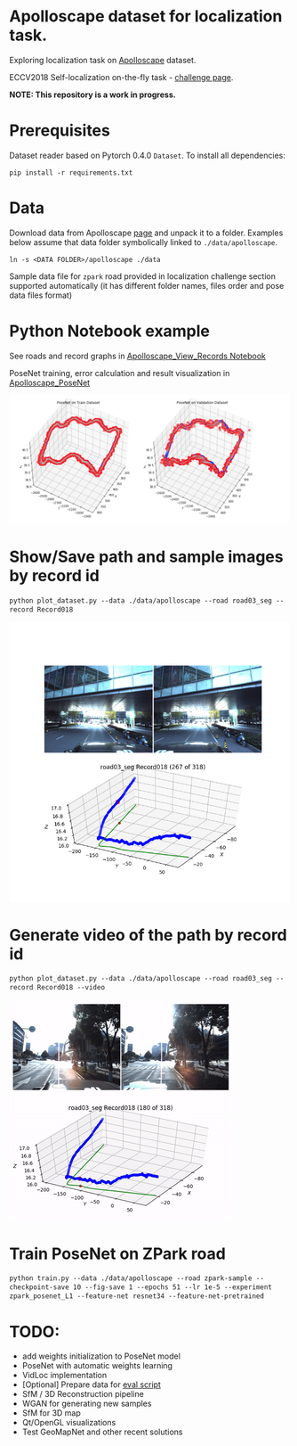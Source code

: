 # Apolloscape dataset for localization task.
Exploring localization task on [Apolloscape](http://apolloscape.auto/) dataset.

ECCV2018 Self-localization on-the-fly task - [challenge page](http://apolloscape.auto/ECCV/challenge.html).

__NOTE: This repository is a work in progress.__

# Prerequisites

Dataset reader based on Pytorch 0.4.0 `Dataset`. To install all dependencies:
```
pip install -r requirements.txt
```

# Data

Download data from Apolloscape [page](http://apolloscape.auto/scene.html) and unpack it to a folder. Examples below assume that data folder symbolically linked to `./data/apolloscape`.

```
ln -s <DATA FOLDER>/apolloscape ./data
```

Sample data file for `zpark` road provided in localization challenge section supported automatically (it has different folder names, files order and pose data files format)

# Python Notebook example

See roads and record graphs in [Apolloscape_View_Records Notebook](./Apolloscape_View_Records.ipynb)

PoseNet training, error calculation and result visualization in [Apolloscape_PoseNet](./Apolloscape_PoseNet.ipynb)

![PoseNet on Train](./assets/posenet_2048_train.png)

# Show/Save path and sample images by record id

```
python plot_dataset.py --data ./data/apolloscape --road road03_seg --record Record018
```

![Record path](./assets/road03_seg_Record018_00267.png)

# Generate video of the path by record id

```
python plot_dataset.py --data ./data/apolloscape --road road03_seg --record Record018 --video
```
![Record video](./assets/road03_seg_Record018.gif)


# Train PoseNet on ZPark road

```
python train.py --data ./data/apolloscape --road zpark-sample --checkpoint-save 10 --fig-save 1 --epochs 51 --lr 1e-5 --experiment zpark_posenet_L1 --feature-net resnet34 --feature-net-pretrained
```




# TODO:
* add weights initialization to PoseNet model
* PoseNet with automatic weights learning
* VidLoc implementation
* [Optional] Prepare data for [eval script](https://github.com/ApolloScapeAuto/dataset-api/tree/master/self_localization)
* SfM / 3D Reconstruction pipeline
* WGAN for generating new samples
* SfM for 3D map
* Qt/OpenGL visualizations
* Test GeoMapNet and other recent solutions
